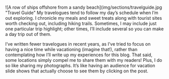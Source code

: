 ![A row of ships offshore from a sandy beach](img/sections/travelguide.jpg "Travel Guide"
My travelogues tend to follow my day’s schedule when I’m out exploring. I chronicle my meals and sweet treats along with tourist sites worth checking out, including hiking trails. Sometimes, I may include just one particular trip highlight; other times, I’ll include several so you can make a day trip out of them.

I’ve written fewer travelogues in recent years, as I’ve tried to focus on having a nice time while vacationing (imagine that!), rather than contemplating how I’ll write up my experiences for this blog. That said, some locations simply compel me to share them with my readers! Plus, I do so like sharing my photographs. It’s like having an audience for vacation slide shows that actually choose to see them by clicking on the post.
